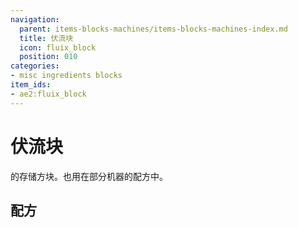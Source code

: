 ```yaml
---
navigation:
  parent: items-blocks-machines/items-blocks-machines-index.md
  title: 伏流块
  icon: fluix_block
  position: 010
categories:
- misc ingredients blocks
item_ids:
- ae2:fluix_block
---
```


# 伏流块

<BlockImage id="fluix_block" scale="8" />

<ItemLink id="fluix_crystal" />的存储方块。也用在部分机器的配方中。

## 配方

<RecipeFor id="fluix_block" />
